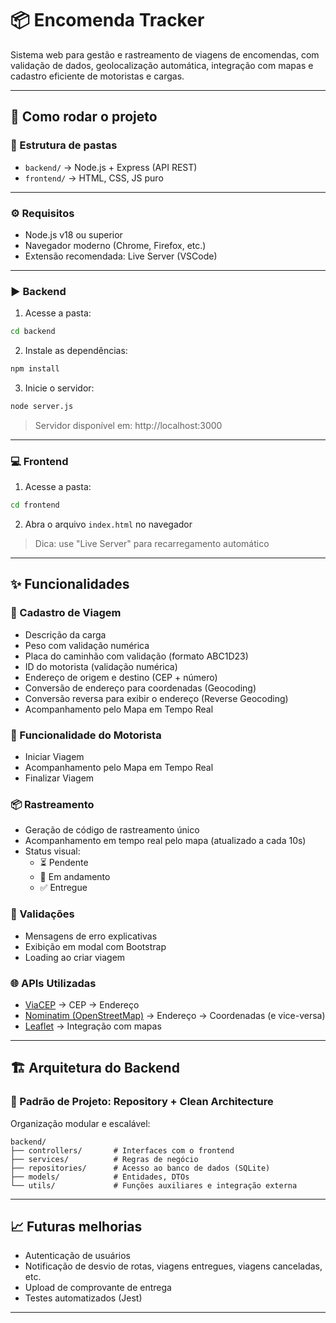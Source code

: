 # 📦 Encomenda Tracker

Sistema web para gestão e rastreamento de viagens de encomendas, com validação de dados, geolocalização automática, integração com mapas e cadastro eficiente de motoristas e cargas.

---

## 🚀 Como rodar o projeto

### 📁 Estrutura de pastas

- `backend/` → Node.js + Express (API REST)
- `frontend/` → HTML, CSS, JS puro

---

### ⚙️ Requisitos

- Node.js v18 ou superior
- Navegador moderno (Chrome, Firefox, etc.)
- Extensão recomendada: Live Server (VSCode)

---

### ▶️ Backend

1. Acesse a pasta:

```bash
cd backend
```

2. Instale as dependências:

```bash
npm install
```

3. Inicie o servidor:

```bash
node server.js
```

> Servidor disponível em: http://localhost:3000

---

### 💻 Frontend

1. Acesse a pasta:

```bash
cd frontend
```

2. Abra o arquivo `index.html` no navegador

> Dica: use "Live Server" para recarregamento automático

---

## ✨ Funcionalidades

### 📍 Cadastro de Viagem

- Descrição da carga
- Peso com validação numérica
- Placa do caminhão com validação (formato ABC1D23)
- ID do motorista (validação numérica)
- Endereço de origem e destino (CEP + número)
- Conversão de endereço para coordenadas (Geocoding)
- Conversão reversa para exibir o endereço (Reverse Geocoding)
- Acompanhamento pelo Mapa em Tempo Real

### 🚗 Funcionalidade do Motorista
- Iniciar Viagem
- Acompanhamento pelo Mapa em Tempo Real
- Finalizar Viagem

### 📦 Rastreamento

- Geração de código de rastreamento único
- Acompanhamento em tempo real pelo mapa (atualizado a cada 10s)
- Status visual:
  - ⏳ Pendente
  - 🚚 Em andamento
  - ✅ Entregue

### 🧠 Validações

- Mensagens de erro explicativas
- Exibição em modal com Bootstrap
- Loading ao criar viagem

### 🌐 APIs Utilizadas

- [ViaCEP](https://viacep.com.br) → CEP → Endereço
- [Nominatim (OpenStreetMap)](https://nominatim.openstreetmap.org) → Endereço → Coordenadas (e vice-versa)
- [Leaflet](https://leafletjs.com/) → Integração com mapas

---

## 🏗️ Arquitetura do Backend

### 🔄 Padrão de Projeto: Repository + Clean Architecture

Organização modular e escalável:

```
backend/
├── controllers/       # Interfaces com o frontend
├── services/          # Regras de negócio
├── repositories/      # Acesso ao banco de dados (SQLite)
├── models/            # Entidades, DTOs
└── utils/             # Funções auxiliares e integração externa
```

---

## 📈 Futuras melhorias

- Autenticação de usuários
- Notificação de desvio de rotas, viagens entregues, viagens canceladas, etc.
- Upload de comprovante de entrega
- Testes automatizados (Jest)

---
